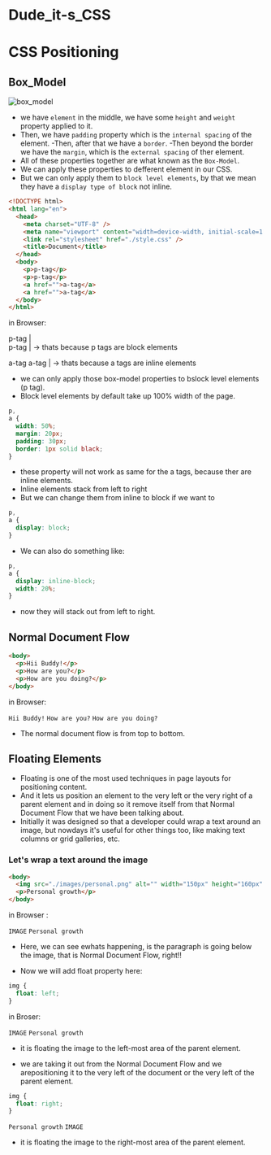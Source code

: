 # Dude_it-s_CSS

# CSS Positioning

## Box_Model

![box_model](https://github.com/Utsav1256/Dude_it-s_CSS/assets/94625893/caf88dcf-6d88-4585-8749-a0c67bb9a373)

- we have `element` in the middle, we have some `height` and `weight` property applied to it.
- Then, we have `padding` property which is the `internal spacing` of the element.
  -Then, after that we have a `border`.
  -Then beyond the border we have the `margin`, which is the `external spacing` of ther element.
- All of these properties together are what known as the `Box-Model`.
- We can apply these properties to defferent element in our CSS.
- But we can only apply them to `block level elements`, by that we mean they have a `display type of block` not inline.

```html
<!DOCTYPE html>
<html lang="en">
  <head>
    <meta charset="UTF-8" />
    <meta name="viewport" content="width=device-width, initial-scale=1.0" />
    <link rel="stylesheet" href="./style.css" />
    <title>Document</title>
  </head>
  <body>
    <p>p-tag</p>
    <p>p-tag</p>
    <a href="">a-tag</a>
    <a href="">a-tag</a>
  </body>
</html>
```

in Browser:

p-tag | <br>
p-tag | -> thats because p tags are block elements <br>

a-tag a-tag | -> thats because a tags are inline elements

- we can only apply those box-model properties to bslock level elements (p tag).
- Block level elements by default take up 100% width of the page.

```css
p,
a {
  width: 50%;
  margin: 20px;
  padding: 30px;
  border: 1px solid black;
}
```

- these property will not work as same for the a tags, because ther are inline elements.
- Inline elements stack from left to right
- But we can change them from inline to block if we want to

```css
p,
a {
  display: block;
}
```

- We can also do something like:

```css
p,
a {
  display: inline-block;
  width: 20%;
}
```

- now they will stack out from left to right.

## Normal Document Flow

```html
<body>
  <p>Hii Buddy!</p>
  <p>How are you?</p>
  <p>How are you doing?</p>
</body>
```

in Browser:

`Hii Buddy!`
`How are you?`
`How are you doing?
`

- The normal document flow is from top to bottom.

## Floating Elements

- Floating is one of the most used techniques in page layouts for positioning content.
- And it lets us position an element to the very left or the very right of a parent element and in doing so it remove itself from that Normal Document Flow that we have been talking about.
- Initially it was designed so that a developer could wrap a text around an image, but nowdays it's useful for other things too, like making text columns or grid galleries, etc.

### Let's wrap a text around the image

```html
<body>
  <img src="./images/personal.png" alt="" width="150px" height="160px" />
  <p>Personal growth</p>
</body>
```

in Browser :

`IMAGE`
`Personal growth`

- Here, we can see ewhats happening, is the paragraph is going below the image, that is Normal Document Flow, right!!

- Now we will add float property here:

```css
img {
  float: left;
}
```

in Broser:

`IMAGE` `Personal growth`

- it is floating the image to the left-most area of the parent element.

- we are taking it out from the Normal Document Flow and we arepositioning it to the very left of the document or the very left of the parent element.

```css
img {
  float: right;
}
```

`Personal growth` `IMAGE`

- it is floating the image to the right-most area of the parent element.
